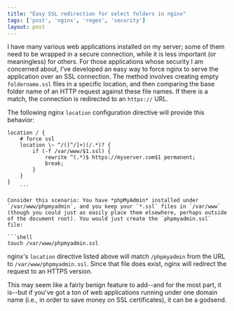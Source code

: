 ```yaml
---
title: "Easy SSL redirection for select folders in nginx"
tags: ['post', 'nginx', 'regex', 'security']
layout: post
---
```


I have many various web applications installed on my server; some of
them need to be wrapped in a secure connection, while it is less
important (or meaningless) for others. For those applications whose
security I am concerned about, I've developed an easy way to force nginx
to serve the application over an SSL connection. The method involves
creating empty `foldername.ssl` files in a specific location, and then
comparing the base folder name of an HTTP request against these file
names. If there is a match, the connection is redirected to an
`https://` URL.<!--more-->

The following nginx `location` configuration directive will provide this
behavior:

```
location / {
	# force ssl
	location \~ ^/([^/]+)(/.*)? {
		if (-f /var/www/$1.ssl) {
			rewrite ^(.*)$ https://myserver.com$1 permanent;
			break;
		}
	}
}
	```

Consider this scenario: You have *phpMyAdmin* installed under
`/var/www/phpmyadmin`, and you keep your `*.ssl` files in `/var/www`
(though you could just as easily place them elsewhere, perhaps outside
of the document root). You would just create the `phpmyadmin.ssl` file:

```shell
touch /var/www/phpmyadmin.ssl
```

nginx's `location` directive listed above will match `/phpmyadmin` from
the URL to `/var/www/phpmyadmin.ssl`. Since that file does exist, nginx
will redirect the request to an HTTPS version.

This may seem like a fairly benign feature to add--and for the most
part, it is--but if you've got a ton of web applications running under
one domain name (i.e., in order to save money on SSL certificates), it
can be a godsend.
